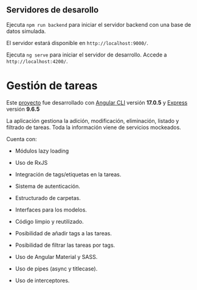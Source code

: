 ## Servidores de desarollo

Ejecuta `npm run backend` para iniciar el servidor backend con una base de datos simulada.

El servidor estará disponible en `http://localhost:9000/`.

Ejecuta `ng serve` para iniciar el servidor de desarrollo. Accede a `http://localhost:4200/`.



# Gestión de tareas

Este [proyecto](https://github.com/jamesbcn/gestion-tareas) fue desarrollado con [Angular CLI](https://github.com/angular/angular-cli) versión **17.0.5** 
y [Express](https://github.com/expressjs/express) versión **9.6.5**

La aplicación gestiona la adición, modificación, eliminación, listado y filtrado de tareas. Toda la información viene de servicios mockeados. 

Cuenta con:

- Módulos lazy loading

- Uso de RxJS 

- Integración de tags/etiquetas en la tareas.

- Sistema de autenticación.
  
- Estructurado de carpetas.
  
- Interfaces para los modelos.
  
- Código limpio y reutilizado.
  
- Posibilidad de añadir tags a las tareas.

- Posibilidad de filtrar las tareas por tags.

- Uso de Angular Material y SASS.
  
- Uso de pipes (async y titlecase).
  
- Uso de interceptores.


